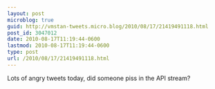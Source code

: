 ```yaml
---
layout: post
microblog: true
guid: http://vmstan-tweets.micro.blog/2010/08/17/21419491118.html
post_id: 3047012
date: 2010-08-17T11:19:44-0600
lastmod: 2010-08-17T11:19:44-0600
type: post
url: /2010/08/17/21419491118.html
---
```

Lots of angry tweets today, did someone piss in the API stream?
